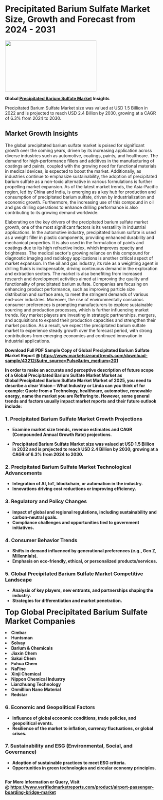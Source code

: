 <H1>Precipitated Barium Sulfate Market Size, Growth and Forecast from 2024 - 2031</H1><img class="aligncenter size-medium wp-image-584254" src="https://thirdeyenews.in/wp-content/uploads/2024/09/Global-Market-Research-300x168.jpeg" alt="" width="300" height="168" /><p><strong>Global&nbsp;<a href="https://www.marketsizeandtrends.com/download-sample/43212/&amp;utm_source=Pulse&amp;utm_medium=201">Precipitated Barium Sulfate Market</a> Insights</strong></p><p>Precipitated Barium Sulfate Market size was valued at USD 1.5 Billion in 2022 and is projected to reach USD 2.4 Billion by 2030, growing at a CAGR of 6.3% from 2024 to 2030.</p><p><h2>Market Growth Insights</h2> <p>The global precipitated barium sulfate market is poised for significant growth over the coming years, driven by its increasing application across diverse industries such as automotive, coatings, paints, and healthcare. The demand for high-performance fillers and additives in the manufacturing of coatings and paints, coupled with the growing need for functional materials in medical devices, is expected to boost the market. Additionally, as industries continue to emphasize sustainability, the adoption of precipitated barium sulfate as a non-toxic alternative in various formulations is further propelling market expansion. As of the latest market trends, the Asia-Pacific region, led by China and India, is emerging as a key hub for production and consumption of precipitated barium sulfate, driven by industrialization and economic growth. Furthermore, the increasing use of this compound in oil and gas drilling operations to enhance drilling performance is also contributing to its growing demand worldwide.</p> <p><strong></strong></p> <p>Elaborating on the key drivers of the precipitated barium sulfate market growth, one of the most significant factors is its versatility in industrial applications. In the automotive industry, precipitated barium sulfate is used as a weight filler in plastic components, providing enhanced durability and mechanical properties. It is also used in the formulation of paints and coatings due to its high refractive index, which improves opacity and brightness. The medical sector's growing reliance on this compound for diagnostic imaging and radiology applications is another critical aspect of market expansion. In the oil and gas industry, its role as a weighting agent in drilling fluids is indispensable, driving continuous demand in the exploration and extraction sectors. The market is also benefiting from increased research and development activities aimed at improving the quality and functionality of precipitated barium sulfate. Companies are focusing on enhancing product performance, such as improving particle size distribution and surface area, to meet the stringent demands of various end-user industries. Moreover, the rise of environmentally conscious consumer preferences is prompting manufacturers to explore sustainable sourcing and production processes, which is further influencing market trends. Key market players are investing in strategic partnerships, mergers, and acquisitions to expand their production capacities and strengthen their market position. As a result, we expect the precipitated barium sulfate market to experience steady growth over the forecast period, with strong contributions from emerging economies and continued innovation in industrial applications.</p> <p><strong></p><p><span class=""><strong>Download Full PDF Sample Copy of Global Precipitated Barium Sulfate Market Report</strong> @ <a href="https://www.marketsizeandtrends.com/download-sample/43212/&amp;utm_source=Pulse&amp;utm_medium=201" target="_blank">https://www.marketsizeandtrends.com/download-sample/43212/&amp;utm_source=Pulse&amp;utm_medium=201</a></span></p><p>In order to make an accurate and perceptive description of future scope of a Global&nbsp;Precipitated Barium Sulfate Market Market as Global&nbsp;Precipitated Barium Sulfate Market Market of 2025, you need to describe a clear Vision &ndash; What Industry or Linda can you think of for example: Quote from a Technology, healthcare, automotive, renewable energy, name the market you are Reffering to. However, some general trends and factors usually impact market reports and their future outlook include:</p><h3>1.&nbsp;<strong>Precipitated Barium Sulfate Market Growth Projections</strong></h3><ul><li>Examine market size trends, revenue estimates and CAGR (Compounded Annual Growth Rate) projections.</li><li><p>Precipitated Barium Sulfate Market size was valued at USD 1.5 Billion in 2022 and is projected to reach USD 2.4 Billion by 2030, growing at a CAGR of 6.3% from 2024 to 2030.</p></li></ul><h3>2.&nbsp;<strong>Precipitated Barium Sulfate Market Technological Advancements</strong></h3><ul><li>Integration of AI, IoT, blockchain, or automation in the industry.</li><li>Innovations driving cost reductions or improving efficiency.</li></ul><h3>3.&nbsp;<strong>Regulatory and Policy Changes</strong></h3><ul><li>Impact of global and regional regulations, including sustainability and carbon-neutral goals.</li><li>Compliance challenges and opportunities tied to government initiatives.</li></ul><h3>4.&nbsp;<strong>Consumer Behavior Trends</strong></h3><ul><li>Shifts in demand influenced by generational preferences (e.g., Gen Z, Millennials).</li><li>Emphasis on eco-friendly, ethical, or personalized products/services.</li></ul><h3>5.&nbsp;<strong>Global Precipitated Barium Sulfate Market Competitive Landscape</strong></h3><ul><li>Analysis of key players, new entrants, and partnerships shaping the industry.</li><li>Strategies for differentiation and market penetration.</li></ul><p data-pm-slice="1 1 []"><span style="color: inherit; font-family: inherit; font-size: 25px;">Top Global Precipitated Barium Sulfate Market Companies</span></p><div class="" data-test-id=""><p><li>Cimbar</li><li> Huntsman</li><li> Solvay</li><li> Barium & Chemicals</li><li> Jiaxin Chem</li><li> Sakai Chem</li><li> Fuhua Chem</li><li> NaFine</li><li> Xinji Chemical</li><li> Nippon Chemical Industry</li><li> Lianzhuang Technology</li><li> Onmillion Nano Material</li><li> Redstar</li></p></div><h3>6.&nbsp;<strong>Economic and Geopolitical Factors</strong></h3><ul><li>Influence of global economic conditions, trade policies, and geopolitical events.</li><li>Resilience of the market to inflation, currency fluctuations, or global crises.</li></ul><h3>7.&nbsp;<strong>Sustainability and ESG (Environmental, Social, and Governance)</strong></h3><ul><li>Adoption of sustainable practices to meet ESG criteria.</li><li>Opportunities in green technologies and circular economy principles.</li></ul><h2><strong style="font-size: 14px;">For More Information or Query, Visit @&nbsp;</strong><a style="background-color: #ffffff; font-size: 14px;" href="https://www.marketsizeandtrends.com/report/precipitated-barium-sulfate-market/" target="_blank">https://www.verifiedmarketreports.com/product/airport-passenger-boarding-bridge-market</a></h2>

